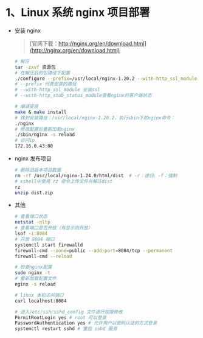 # 1、Linux 系统 nginx 项目部署

- 安装 nginx

  > [官网下载：http://nginx.org/en/download.html](http://nginx.org/en/download.html)

  ```bash
  # 解压
  tar -zxvf 资源包
  # 在解压后的包路径下配置
  ./configure --prefix=/usr/local/nginx-1.20.2 --with-http_ssl_module --with-http_stub_status_module
  # --prefix 代表安装的路径
  # --with-http_ssl_module 安装ssl
  # --with-http_stub_status_module查看nginx的客户端状态

  # 编译安装
  make & make install
  # 找到安装路径：/usr/local/nginx-1.20.2，执行sbin下的nginx命令：
  ./nginx
  # 修改配置后重新加载nginx
  ./sbin/nginx -s reload
  # 访问ip
  172.16.0.43:80
  ```

- nginx 发布项目

  ```bash
  # 删除旧版本项目数据
  rm -rf /usr/local/nginx-1.24.0/html/dist  # -r：递归、-f：强制
  # xshell中使用 rz 命令上传文件并解压dist
  rz
  unzip dist.zip
  ```

- 其他

  ```bash
  # 查看端口状态
  netstat -nltp
  # 查看端口是否开放（有显示则开放）
  lsof -i:8084
  # 开放 8084 端口
  systemctl start firewalld
  firewall-cmd --zone=public --add-port=8084/tcp --permanent
  firewall-cmd --reload

  # 检查nginx配置
  sudo nginx -t
  # 重新加载配置文件
  nginx -s reload

  # linux 本机访问端口
  curl localhost:8084

  # 进入/etc/ssh/sshd_config 文件进行权限修改
  PermitRootLogin yes # root 可以登录
  PasswordAuthentication yes # 允许用户以密码认证的方式登录
  systemctl restart sshd # 重启 sshd 服务
  ```
